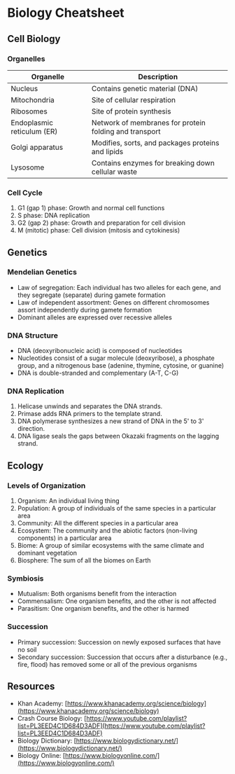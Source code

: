 # Biology Cheatsheet

## Cell Biology

### Organelles

| Organelle | Description |
|-----------|-------------|
| Nucleus | Contains genetic material (DNA) |
| Mitochondria | Site of cellular respiration |
| Ribosomes | Site of protein synthesis |
| Endoplasmic reticulum (ER) | Network of membranes for protein folding and transport |
| Golgi apparatus | Modifies, sorts, and packages proteins and lipids |
| Lysosome | Contains enzymes for breaking down cellular waste |

### Cell Cycle

1. G1 (gap 1) phase: Growth and normal cell functions
2. S phase: DNA replication
3. G2 (gap 2) phase: Growth and preparation for cell division
4. M (mitotic) phase: Cell division (mitosis and cytokinesis)

## Genetics

### Mendelian Genetics

- Law of segregation: Each individual has two alleles for each gene, and they segregate (separate) during gamete formation
- Law of independent assortment: Genes on different chromosomes assort independently during gamete formation
- Dominant alleles are expressed over recessive alleles

### DNA Structure

- DNA (deoxyribonucleic acid) is composed of nucleotides
- Nucleotides consist of a sugar molecule (deoxyribose), a phosphate group, and a nitrogenous base (adenine, thymine, cytosine, or guanine)
- DNA is double-stranded and complementary (A-T, C-G)

### DNA Replication

1. Helicase unwinds and separates the DNA strands.
2. Primase adds RNA primers to the template strand.
3. DNA polymerase synthesizes a new strand of DNA in the 5' to 3' direction.
4. DNA ligase seals the gaps between Okazaki fragments on the lagging strand.

## Ecology

### Levels of Organization

1. Organism: An individual living thing
2. Population: A group of individuals of the same species in a particular area
3. Community: All the different species in a particular area
4. Ecosystem: The community and the abiotic factors (non-living components) in a particular area
5. Biome: A group of similar ecosystems with the same climate and dominant vegetation
6. Biosphere: The sum of all the biomes on Earth

### Symbiosis

- Mutualism: Both organisms benefit from the interaction
- Commensalism: One organism benefits, and the other is not affected
- Parasitism: One organism benefits, and the other is harmed

### Succession

- Primary succession: Succession on newly exposed surfaces that have no soil
- Secondary succession: Succession that occurs after a disturbance (e.g., fire, flood) has removed some or all of the previous organisms

## Resources

- Khan Academy: [https://www.khanacademy.org/science/biology](https://www.khanacademy.org/science/biology)
- Crash Course Biology: [https://www.youtube.com/playlist?list=PL3EED4C1D684D3ADF](https://www.youtube.com/playlist?list=PL3EED4C1D684D3ADF)
- Biology Dictionary: [https://www.biologydictionary.net/](https://www.biologydictionary.net/)
- Biology Online: [https://www.biologyonline.com/](https://www.biologyonline.com/)
